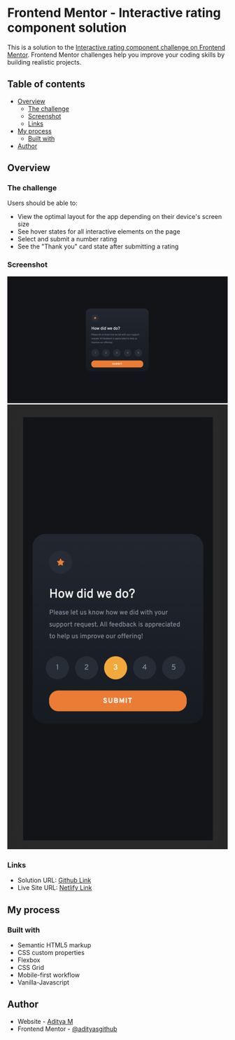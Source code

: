 # Frontend Mentor - Interactive rating component solution

This is a solution to the [Interactive rating component challenge on Frontend Mentor](https://www.frontendmentor.io/challenges/interactive-rating-component-koxpeBUmI). Frontend Mentor challenges help you improve your coding skills by building realistic projects. 

## Table of contents

- [Overview](#overview)
  - [The challenge](#the-challenge)
  - [Screenshot](#screenshot)
  - [Links](#links)
- [My process](#my-process)
  - [Built with](#built-with)
- [Author](#author)

## Overview

### The challenge

Users should be able to:

- View the optimal layout for the app depending on their device's screen size
- See hover states for all interactive elements on the page
- Select and submit a number rating
- See the "Thank you" card state after submitting a rating

### Screenshot

![](./images/screenshot1.png)
![](./images/screenshot2.png)

### Links

- Solution URL: [Github Link](https://github.com/adityas-github/Interactive-rating-component.git)
- Live Site URL: [Netlify Link](https://interactive-rating-adi.netlify.app/)

## My process

### Built with

- Semantic HTML5 markup
- CSS custom properties
- Flexbox
- CSS Grid
- Mobile-first workflow
- Vanilla-Javascript


## Author

- Website - [Aditya M](https://www.your-site.com)
- Frontend Mentor - [@adityasgithub](https://www.frontendmentor.io/profile/yourusername)
